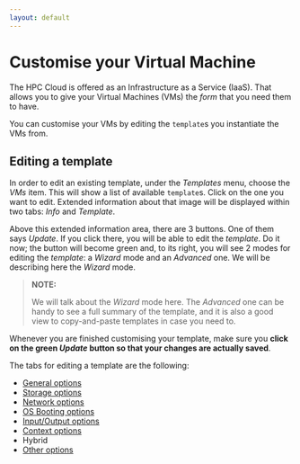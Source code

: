 ```yaml
---
layout: default
---
```


# Customise your Virtual Machine

The HPC Cloud is offered as an Infrastructure as a Service (IaaS). That allows you to give your Virtual Machines (VMs) the _form_ that you need them to have.

You can customise your VMs by editing the `template`s you instantiate the VMs from.

## Editing a template

In order to edit an existing template, under the _Templates_ menu, choose the _VMs_ item. This will show a list of available `template`s. Click on the one you want to edit. Extended information about that image will be displayed within two tabs: _Info_ and _Template_. 

Above this extended information area, there are 3 buttons. One of them says _Update_. If you click there, you will be able to edit the _template_. Do it now; the button will become green and, to its right, you will see 2 modes for editing the _template_: a _Wizard_ mode and an _Advanced_ one. We will be describing here the _Wizard_ mode. 

> **NOTE:**
>
> We will talk about the _Wizard_ mode here. The _Advanced_ one can be handy to see a full summary of the template, and it is also a good view to copy-and-paste templates in case you need to.

Whenever you are finished customising your template, make sure you **click on the green _Update_ button so that your changes are actually saved**.

The tabs for editing a template are the following:
 * [General options](customize-vm-general)
 * [Storage options](customize-vm-storage)
 * [Network options](customize-vm-network)
 * [OS Booting options](customize-vm-boot)
 * [Input/Output options](customize-vm-io)
 * [Context options](customize-vm-context)
 * Hybrid
 * [Other options](customize-vm-other)
